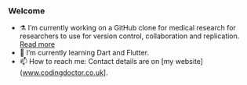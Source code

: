 ### Welcome

<!--
**HarvsG/HarvsG** is a ✨ _special_ ✨ repository because its `README.md` (this file) appears on your GitHub profile.

Here are some ideas to get you started:

- 🔭 I’m currently working on ...
- 🌱 I’m currently learning ...
- 👯 I’m looking to collaborate on ...
- 🤔 I’m looking for help with ...
- 💬 Ask me about ...
- 📫 How to reach me: ...
- 😄 Pronouns: ...
- ⚡ Fun fact: ...
-->

- ⚗️ I’m currently working on a GitHub clone for medical research for researchers to use for version control, collaboration and replication. [Read more](https://medium.com/@drghjph/why-medical-researchers-should-be-gits-98c3dead3bcd)
- 🌱 I’m currently learning Dart and Flutter.
- 📫 How to reach me: Contact details are on [my website](www.codingdoctor.co.uk].
